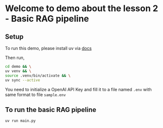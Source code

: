 # Welcome to demo about the lesson 2 - Basic RAG pipeline

## Setup

To run this demo, please install uv via [docs](https://docs.astral.sh/uv/getting-started/installation/)

Then run,
```bash
cd demo && \
uv venv && \
source .venv/bin/activate && \
uv sync --active
```

You need to initialize a OpenAI API Key and fill it to a file named `.env` with same format to file `sample.env`


## To run the basic RAG pipeline

```bash
uv run main.py
```
